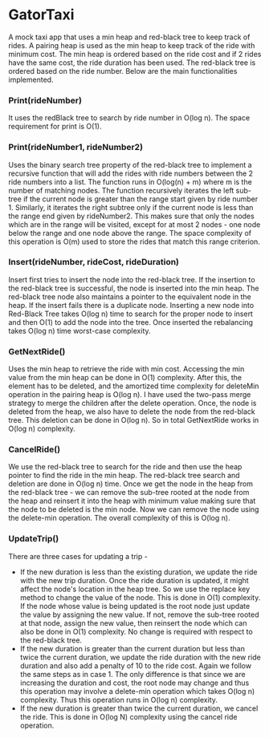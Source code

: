 # GatorTaxi
A mock taxi app that uses a min heap and red-black tree to keep track of rides. A pairing heap is used as the min heap to keep track of the ride with minimum cost. The min heap is ordered based on the ride cost and if 2 rides have the same cost, the ride duration has been used. The red-black tree is ordered based on the ride number. Below are the main functionalities implemented.

### Print(rideNumber)
It uses the redBlack tree to search by ride number in O(log n). The space requirement for print is O(1).

### Print(rideNumber1, rideNumber2)
Uses the binary search tree property of the red-black tree to implement a recursive function that will add the rides with ride numbers between the 2 ride numbers into a list. The function runs in O(log(n) + m) where m is the number of matching nodes. The function recursively iterates the left sub-tree if the current node is greater than the range start given by ride number 1. Similarly, it iterates the right subtree only if the current node is less than the range end given by rideNumber2. This makes sure that only the nodes which are in the range will be visited, except for at most 2 nodes - one node below the range and one node above the range. The space complexity of this operation is O(m) used to store the rides that match this range criterion.

### Insert(rideNumber, rideCost, rideDuration) 
Insert first tries to insert the node into the red-black tree. If the insertion to the red-black tree is successful, the node is inserted into the min heap. The red-black tree node also maintains a pointer to the equivalent node in the heap. If the insert fails there is a duplicate node. Inserting a new node into Red-Black Tree takes O(log n) time to search for the proper node to insert and then O(1) to add the node into the tree. Once inserted the rebalancing takes O(log n) time worst-case complexity.
### GetNextRide() 
Uses the min heap to retrieve the ride with min cost. Accessing the min value from the min heap can be done in O(1) complexity. After this, the element has to be deleted, and the amortized time complexity for deleteMin operation in the pairing heap is O(log n). I have used the two-pass merge strategy to merge the children after the delete operation. Once, the node is
deleted from the heap, we also have to delete the node from the red-black tree. This deletion can be done in O(log n). So in total GetNextRide works in O(log n) complexity.

### CancelRide() 
We use the red-black tree to search for the ride and then use the heap pointer to find the ride in the min heap. The red-black tree search and deletion are done in O(log n) time. Once we get the node in the heap from the red-black tree - we can remove the sub-tree rooted at the node from the heap and reinsert it into the heap with minimum value making sure that the node to be deleted is the min node. Now we can remove the node using the delete-min operation. The overall complexity of this is O(log n).
### UpdateTrip() 
There are three cases for updating a trip - 
- If the new duration is less than the existing duration, we update the ride with the
new trip duration. Once the ride duration is updated, it might affect the node's location in the heap tree. So we use the replace key method to change the value of the node. This is done in O(1) complexity. If the node whose value is being updated is the root node just update the value by assigning the new value. If not, remove the sub-tree rooted at that node, assign the new value, then reinsert the node which can also be done in O(1) complexity. No change is required with respect to the red-black tree.
- If the new duration is greater than the current duration but less than twice the current duration, we update the ride duration with the new ride duration and also add a penalty of 10 to the ride cost. Again we follow the same steps as in case 1. The only difference is that since we are increasing the duration and cost, the root node may change and thus this operation may involve a delete-min operation which takes O(log n) complexity. Thus this operation runs in O(log n) complexity.
- If the new duration is greater than twice the current duration, we cancel the ride. This is done in O(log N) complexity using the cancel ride operation.
